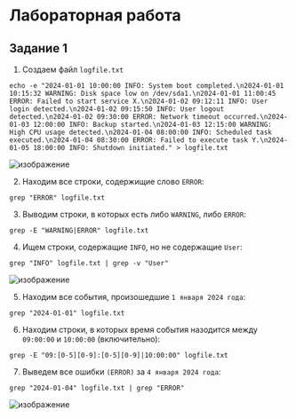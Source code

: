 # Лабораторная работа
## Задание 1
1. Создаем файл ```logfile.txt```

```
echo -e "2024-01-01 10:00:00 INFO: System boot completed.\n2024-01-01 10:15:32 WARNING: Disk space low on /dev/sda1.\n2024-01-01 11:00:45 ERROR: Failed to start service X.\n2024-01-02 09:12:11 INFO: User login detected.\n2024-01-02 09:15:50 INFO: User logout detected.\n2024-01-02 09:30:00 ERROR: Network timeout occurred.\n2024-01-03 12:00:00 INFO: Backup started.\n2024-01-03 12:15:00 WARNING: High CPU usage detected.\n2024-01-04 08:00:00 INFO: Scheduled task executed.\n2024-01-04 08:30:00 ERROR: Failed to execute task Y.\n2024-01-05 18:00:00 INFO: Shutdown initiated." > logfile.txt
```
![изображение](https://github.com/user-attachments/assets/732d9dc5-e123-43dc-adca-74b38a5b84b6)


2. Находим все строки, содержищие слово ```ERROR```:

```
grep "ERROR" logfile.txt
```

3. Выводим строки, в которых есть либо ```WARNING```, либо ```ERROR```:

```
grep -E "WARNING|ERROR" logfile.txt
```

4. Ищем строки, содержащие ```INFO```, но не содержащие ```User```:

```
grep "INFO" logfile.txt | grep -v "User"
```
![изображение](https://github.com/user-attachments/assets/c71c4386-89e0-4042-8a8b-679b2e4cc77c)

5. Находим все события, произошедшие ```1 января 2024 года```:

```
grep "2024-01-01" logfile.txt
```

6. Находим строки, в которых время события назодится между ```09:00:00``` и ```10:00:00``` (включительно):

```
grep -E "09:[0-5][0-9]:[0-5][0-9]|10:00:00" logfile.txt
```

7. Выведем все ошибки ```(ERROR)``` за ```4 января 2024 года```:

```
grep "2024-01-04" logfile.txt | grep "ERROR"
```
![изображение](https://github.com/user-attachments/assets/c58dd864-4330-4b8b-a6f2-130a69305a66)

